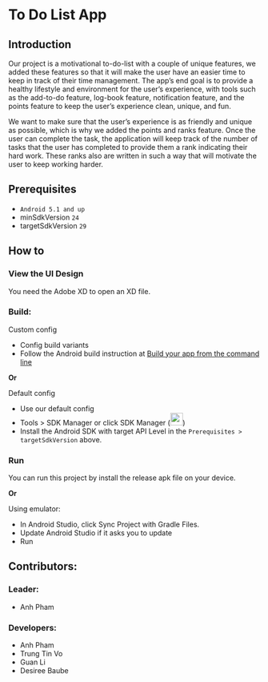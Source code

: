 # To Do List App

## Introduction
Our project is a motivational to-do-list with a couple of unique features, we added these features so that it will make the user have an easier time to keep in track of their time management. The app’s end goal is to provide a healthy lifestyle and environment for the user’s experience, with tools such as the add-to-do feature, log-book feature, notification feature, and the points feature to keep the user’s experience clean, unique, and fun.

We want to make sure that the user’s experience is as friendly and unique as possible, which is why we added the points and ranks feature. Once the user can complete the task, the application will keep track of the number of tasks that the user has completed to provide them a rank indicating their hard work. These ranks also are written in such a way that will motivate the user to keep working harder.

## Prerequisites
- `Android 5.1 and up`
- minSdkVersion `24`
- targetSdkVersion `29`

## How to
### View the UI Design
You need the Adobe XD to open an XD file.

### Build:
Custom config
- Config build variants
- Follow the Android build instruction at [Build your app from the command line](https://developer.android.com/studio/build/building-cmdline)

**Or**

Default config
- Use our default config
- Tools > SDK Manager or click SDK Manager (<img src="https://developer.android.com/studio/images/buttons/toolbar-sdk-manager.png" width="25" height="25">)
- Install the Android SDK with target API Level in the `Prerequisites > targetSdkVersion` above.

### Run
You can run this project by install the release apk file on your device.

**Or**

Using emulator:
- In Android Studio, click Sync Project with Gradle Files.
- Update Android Studio if it asks you to update
- Run

## Contributors:
### Leader:
- Anh Pham

### Developers:

- Anh Pham
- Trung Tin Vo
- Guan Li
- Desiree Baube
